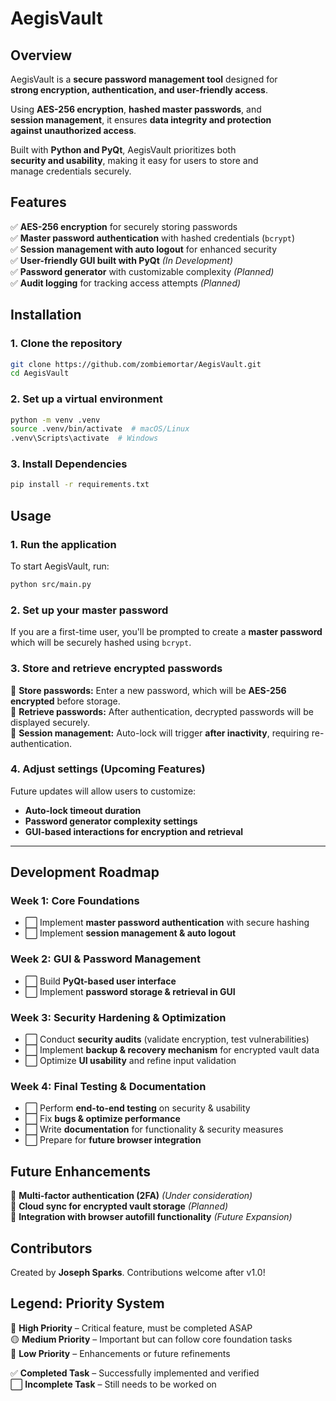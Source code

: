 # AegisVault

## **Overview**
AegisVault is a **secure password management tool** designed for  
**strong encryption, authentication, and user-friendly access**.  

Using **AES-256 encryption**, **hashed master passwords**, and  
**session management**, it ensures **data integrity and protection  
against unauthorized access**.  

Built with **Python and PyQt**, AegisVault prioritizes both  
**security and usability**, making it easy for users to store and  
manage credentials securely.  

## **Features**
✅ **AES-256 encryption** for securely storing passwords  
✅ **Master password authentication** with hashed credentials (`bcrypt`)  
✅ **Session management with auto logout** for enhanced security  
✅ **User-friendly GUI built with PyQt** *(In Development)*  
✅ **Password generator** with customizable complexity *(Planned)*  
✅ **Audit logging** for tracking access attempts *(Planned)*  

## **Installation**
### **1. Clone the repository**
```bash
git clone https://github.com/zombiemortar/AegisVault.git
cd AegisVault
```

### **2. Set up a virtual environment**
```bash
python -m venv .venv
source .venv/bin/activate  # macOS/Linux
.venv\Scripts\activate  # Windows
```
### **3. Install Dependencies**
```bash
pip install -r requirements.txt
```
## **Usage**
### **1. Run the application**
To start AegisVault, run:
```bash
python src/main.py
```
### **2. Set up your master password**  
If you are a first-time user, you'll be prompted to create a **master password**  
which will be securely hashed using `bcrypt`.  

### **3. Store and retrieve encrypted passwords**  
🔹 **Store passwords:** Enter a new password, which will be **AES-256 encrypted** before storage.  
🔹 **Retrieve passwords:** After authentication, decrypted passwords will be displayed securely.  
🔹 **Session management:** Auto-lock will trigger **after inactivity**, requiring re-authentication.  

### **4. Adjust settings (Upcoming Features)**  
Future updates will allow users to customize:  
- **Auto-lock timeout duration**  
- **Password generator complexity settings**  
- **GUI-based interactions for encryption and retrieval**  

---
## **Development Roadmap**
### **Week 1: Core Foundations**
- ⬜ Implement **master password authentication** with secure hashing  
- ⬜ Implement **session management & auto logout**  

### **Week 2: GUI & Password Management**
- ⬜ Build **PyQt-based user interface**  
- ⬜ Implement **password storage & retrieval in GUI**  

### **Week 3: Security Hardening & Optimization**
- ⬜ Conduct **security audits** (validate encryption, test vulnerabilities)  
- ⬜ Implement **backup & recovery mechanism** for encrypted vault data  
- ⬜ Optimize **UI usability** and refine input validation  

### **Week 4: Final Testing & Documentation**
- ⬜ Perform **end-to-end testing** on security & usability  
- ⬜ Fix **bugs & optimize performance**  
- ⬜ Write **documentation** for functionality & security measures  
- ⬜ Prepare for **future browser integration**  

## **Future Enhancements**
🔹 **Multi-factor authentication (2FA)** *(Under consideration)*  
🔹 **Cloud sync for encrypted vault storage** *(Planned)*  
🔹 **Integration with browser autofill functionality** *(Future Expansion)*  

 

## **Contributors**
Created by **Joseph Sparks**. Contributions welcome after v1.0!  

## **Legend: Priority System**
🔴 **High Priority** – Critical feature, must be completed ASAP  
🟡 **Medium Priority** – Important but can follow core foundation tasks  
🔵 **Low Priority** – Enhancements or future refinements  

✅ **Completed Task** – Successfully implemented and verified  
⬜ **Incomplete Task** – Still needs to be worked on  

